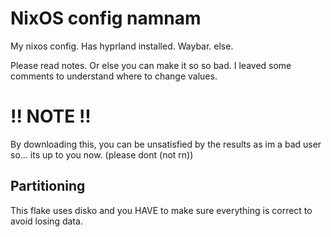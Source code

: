 # NixOS config namnam

My nixos config. Has hyprland installed. Waybar. else.

Please read notes. Or else you can make it so so bad. I leaved some comments to understand where to change values.

# !! NOTE !!

By downloading this, you can be unsatisfied by the results as im a bad user so... its up to you now. (please dont (not rn))

## Partitioning

This flake uses disko and you HAVE to make sure everything is correct to avoid losing data.
